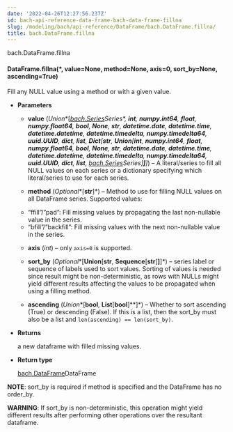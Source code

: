 ```yaml
---
date: '2022-04-26T12:27:56.237Z'
id: bach-api-reference-data-frame-bach-data-frame-fillna
slug: /modeling/bach/api-reference/DataFrame/bach.DataFrame.fillna/
title: bach.DataFrame.fillna
---
```


bach.DataFrame.fillna


#### DataFrame.fillna(\*, value=None, method=None, axis=0, sort_by=None, ascending=True)
Fill any NULL value using a method or with a given value.


* **Parameters**

    
    * **value** (*Union**[*[bach.Series](#bach.Series)*Series**, **int**, **numpy.int64**, **float**, **numpy.float64**, **bool**, **None**, **str**, **datetime.date**, **datetime.time**, **datetime.datetime**, **datetime.timedelta**, **numpy.timedelta64**, **uuid.UUID**, **dict**, **list**, **Dict**[**str**, **Union**[**int**, **numpy.int64**, **float**, **numpy.float64**, **bool**, **None**, **str**, **datetime.date**, **datetime.time**, **datetime.datetime**, **datetime.timedelta**, **numpy.timedelta64**, **uuid.UUID**, **dict**, **list**, *[bach.Series](#bach.Series)*Series**]**]**]*) – A literal/series to fill all NULL values on each series
    or a dictionary specifying which literal/series to use for each series.


    * **method** (*Optional**[**str**]*) – Method to use for filling NULL values on all DataFrame series. Supported values:
    - “ffill”/”pad”: Fill missing values by propagating the last non-nullable value in the series.
    - “bfill”/”backfill”: Fill missing values with the next non-nullable value in the series.


    * **axis** (*int*) – only `axis=0` is supported.


    * **sort_by** (*Optional**[**Union**[**str**, **Sequence**[**str**]**]**]*) – series label or sequence of labels used to sort values.
    Sorting of values is needed since result might be non-deterministic, as rows with NULLs might
    yield different results affecting the values to be propagated when using a filling method.


    * **ascending** (*Union**[**bool**, **List**[**bool**]**]*) – Whether to sort ascending (True) or descending (False). If this is a list, then the
    sort_by must also be a list and `len(ascending) == len(sort_by)`.



* **Returns**

    a new dataframe with filled missing values.



* **Return type**

    [bach.DataFrame](#bach.DataFrame)DataFrame


**NOTE**: sort_by is required if method is specified and the DataFrame has no order_by.

**WARNING**: If sort_by is non-deterministic, this operation might yield different results after
performing other operations over the resultant dataframe.

<!-- !! processed by numpydoc !! -->
